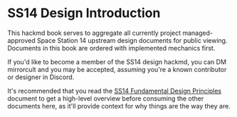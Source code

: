 SS14 Design Introduction
========================

This hackmd book serves to aggregate all currently project managed-approved Space Station 14 upstream design documents for public viewing. Documents in this book are ordered with implemented mechanics first.

If you'd like to become a member of the SS14 design hackmd, you can DM mirrorcult and you may be accepted, assuming you're a known contributor or designer in Discord.

It's recommended that you read the [SS14 Fundamental Design Principles](./design-principles.md) document to get a high-level overview before consuming the other documents here, as it'll provide context for why things are the way they are.

